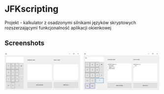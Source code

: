 # JFKscripting
Projekt - kalkulator z osadzonymi silnikami języków skryptowych rozszerzającymi funkcjonalność aplikacji okienkowej

## Screenshots
![screen3](/screenshots/screen3.jpg)
